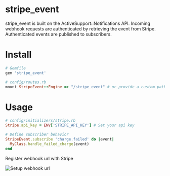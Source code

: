 stripe_event
============

stripe_event is built on the ActiveSupport::Notifications API. Incoming webhook requests are authenticated by retrieving the event from Stripe. Authenticated events are published to subscribers.

Install
=======

```ruby
# Gemfile
gem 'stripe_event'
```

```ruby
# config/routes.rb
mount StripeEvent::Engine => "/stripe_event" # or provide a custom path
```

Usage
=====

```ruby
# config/initializers/stripe.rb
Stripe.api_key = ENV['STRIPE_API_KEY'] # Set your api key

# Define subscriber behavior
StripeEvent.subscribe 'charge.failed' do |event|
  MyClass.handle_failed_charge(event)
end
```

Register webhook url with Stripe

![Setup webhook url](https://raw.github.com/integrallis/stripe_event/master/screenshots/dashboard-webhook.png "webhook setup")
